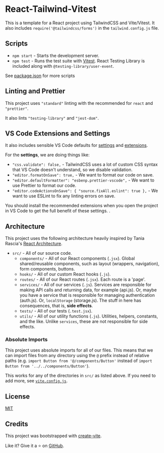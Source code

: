 # React-Tailwind-Vitest

This is a template for a React project using TailwindCSS and Vite/Vitest. It also includes `require('@tailwindcss/forms')` in the `tailwind.config.js` file.

## Scripts

- `npm start` - Starts the development server.
- `npm test` - Runs the test suite with [Vitest](https://vitest.dev/guide/cli.html#commands). React Testing Library is included along with `@testing-library/user-event`.

See [package.json](./package.json) for more scripts

## Linting and Prettier

This project uses `"standard"` linting with the recommended for `react` and `"prettier"`.

It also lints `"testing-library"` and `"jest-dom"`.

## VS Code Extensions and Settings

It also includes sensible VS Code defaults for [settings](./.vscode/settings.json) and [extensions](./.vscode/extensions.json).

For the **settings**, we are doing things like:

- `"css.validate": false,` - TailwindCSS uses a lot of custom CSS syntax that VS Code doesn't understand, so we disable validation.
- `"editor.formatOnSave": true,` - We want to format our code on save.
- `"editor.defaultFormatter": "esbenp.prettier-vscode",` - We want to use Prettier to format our code.
- `"editor.codeActionsOnSave": { "source.fixAll.eslint": true },` - We want to use ESLint to fix any linting errors on save.

You should install the recommended extensions when you open the project in VS Code to get the full benefit of these settings.
.

## Architecture

This project uses the following architecture heavily inspired by Tania Rascia's [React Architecture](https://www.taniarascia.com/react-architecture-directory-structure/).

- `src/` - All of our source code.
  - `components/` - All of our React components (`.jsx`). Global shared/reusable components, such as layout (wrappers, navigation), form components, buttons.
  - `hooks/` - All of our custom React hooks (`.js`).
  - `routes/` - All of our React routes (`.jsx`). Each route is a 'page'.
  - `services/` - All of our services (`.js`). Services are responsible for making API calls and returning data, for example (api.js). Or, maybe you have a service that is responsible for managing authentication (auth.js). Or, `localStorage` (storage.js). The stuff in here has consequences, that is, **side effects**.
  - `tests/` - All of our tests (`.test.jsx`).
  - `utils/` - All of our utility functions (`.js`). Utilities, helpers, constants, and the like. Unlike `services`, these are not responsible for side effects.

### Absolute Imports

This project uses absolute imports for all of our files. This means that we can import files from any directory using the `@` prefix instead of relative paths (e.g. `import Button from '@/components/Button'` instead of `import Button from '../../components/Button'`).

This works for any of the directories in `src/` as listed above. If you need to add more, see [`vite.config.js`](./vite.config.js).

## License

[MIT](./LICENSE)

## Credits

This project was bootstrapped with [create-vite](https://vitejs.dev/guide/).

Like it? Give it a ⭐️ on [GitHub](https://github.com/manavm1990/vite-react-tailwind-vitest).
